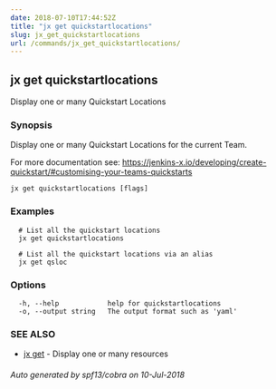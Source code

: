 ```yaml
---
date: 2018-07-10T17:44:52Z
title: "jx get quickstartlocations"
slug: jx_get_quickstartlocations
url: /commands/jx_get_quickstartlocations/
---
```

## jx get quickstartlocations

Display one or many Quickstart Locations

### Synopsis

Display one or many Quickstart Locations for the current Team. 

For more documentation see: https://jenkins-x.io/developing/create-quickstart/#customising-your-teams-quickstarts

```
jx get quickstartlocations [flags]
```

### Examples

```
  # List all the quickstart locations
  jx get quickstartlocations
  
  # List all the quickstart locations via an alias
  jx get qsloc
```

### Options

```
  -h, --help            help for quickstartlocations
  -o, --output string   The output format such as 'yaml'
```

### SEE ALSO

* [jx get](/commands/jx_get/)	 - Display one or many resources

###### Auto generated by spf13/cobra on 10-Jul-2018
